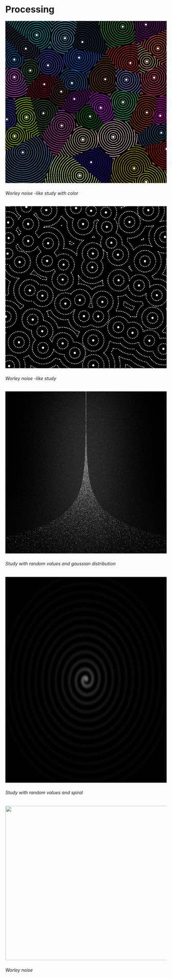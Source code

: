 # Processing

![worleydots-000002](https://github.com/lporanta/Processing/blob/master/demo/worleydots-000002.png)

###### Worley noise -like study with color

![worleydots-000026](https://github.com/lporanta/Processing/blob/master/demo/worleydots-000026.png)

###### Worley noise -like study

![randomStudy-000690](https://github.com/lporanta/Processing/blob/master/demo/randomStudy-000690.png)

###### Study with random values and gaussian distribution

<img src="https://github.com/lporanta/Processing/blob/master/demo/randomStudy-002863.png" width="640" height="640">

###### Study with random values and spiral

<img src="https://github.com/lporanta/Processing/blob/master/demo/ezgif-2-96863537cdc3.gif" width="640" height="480">

###### Worley noise
